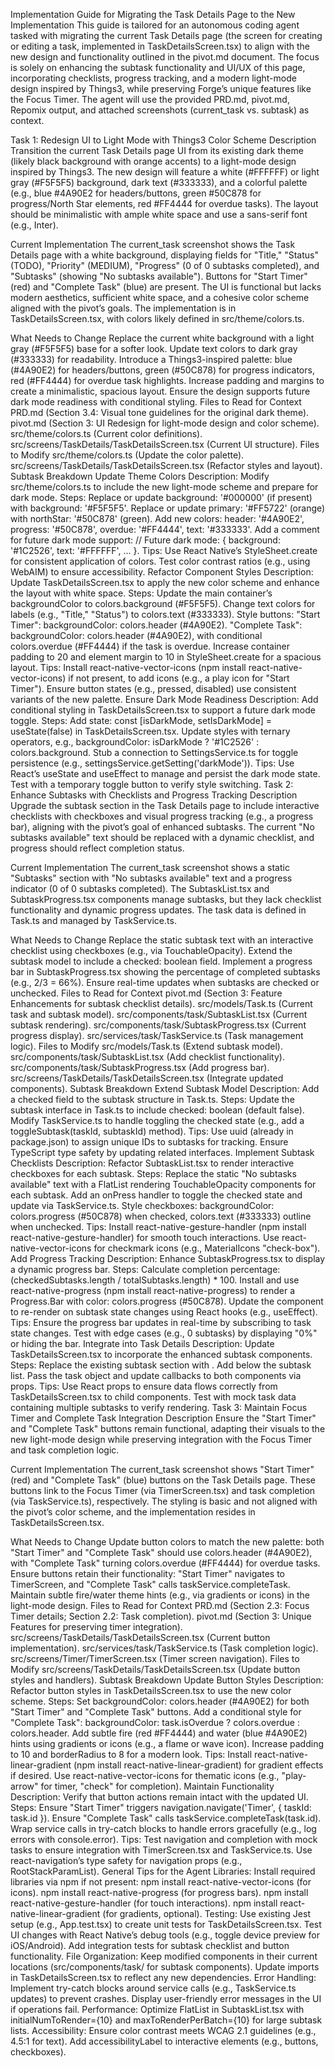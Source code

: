 Implementation Guide for Migrating the Task Details Page to the New Implementation
This guide is tailored for an autonomous coding agent tasked with migrating the current Task Details page (the screen for creating or editing a task, implemented in TaskDetailsScreen.tsx) to align with the new design and functionality outlined in the pivot.md document. The focus is solely on enhancing the subtask functionality and UI/UX of this page, incorporating checklists, progress tracking, and a modern light-mode design inspired by Things3, while preserving Forge’s unique features like the Focus Timer. The agent will use the provided PRD.md, pivot.md, Repomix output, and attached screenshots (current_task vs. subtask) as context.

Task 1: Redesign UI to Light Mode with Things3 Color Scheme
Description
Transition the current Task Details page UI from its existing dark theme (likely black background with orange accents) to a light-mode design inspired by Things3. The new design will feature a white (#FFFFFF) or light gray (#F5F5F5) background, dark text (#333333), and a colorful palette (e.g., blue #4A90E2 for headers/buttons, green #50C878 for progress/North Star elements, red #FF4444 for overdue tasks). The layout should be minimalistic with ample white space and use a sans-serif font (e.g., Inter).

Current Implementation
The current_task screenshot shows the Task Details page with a white background, displaying fields for "Title," "Status" (TODO), "Priority" (MEDIUM), "Progress" (0 of 0 subtasks completed), and "Subtasks" (showing "No subtasks available"). Buttons for "Start Timer" (red) and "Complete Task" (blue) are present. The UI is functional but lacks modern aesthetics, sufficient white space, and a cohesive color scheme aligned with the pivot’s goals. The implementation is in TaskDetailsScreen.tsx, with colors likely defined in src/theme/colors.ts.

What Needs to Change
Replace the current white background with a light gray (#F5F5F5) base for a softer look.
Update text colors to dark gray (#333333) for readability.
Introduce a Things3-inspired palette: blue (#4A90E2) for headers/buttons, green (#50C878) for progress indicators, red (#FF4444) for overdue task highlights.
Increase padding and margins to create a minimalistic, spacious layout.
Ensure the design supports future dark mode readiness with conditional styling.
Files to Read for Context
PRD.md (Section 3.4: Visual tone guidelines for the original dark theme).
pivot.md (Section 3: UI Redesign for light-mode design and color scheme).
src/theme/colors.ts (Current color definitions).
src/screens/TaskDetails/TaskDetailsScreen.tsx (Current UI structure).
Files to Modify
src/theme/colors.ts (Update the color palette).
src/screens/TaskDetails/TaskDetailsScreen.tsx (Refactor styles and layout).
Subtask Breakdown
Update Theme Colors
Description: Modify src/theme/colors.ts to include the new light-mode scheme and prepare for dark mode.
Steps:
Replace or update background: '#000000' (if present) with background: '#F5F5F5'.
Replace or update primary: '#FF5722' (orange) with northStar: '#50C878' (green).
Add new colors: header: '#4A90E2', progress: '#50C878', overdue: '#FF4444', text: '#333333'.
Add a comment for future dark mode support: // Future dark mode: { background: '#1C2526', text: '#FFFFFF', ... }.
Tips:
Use React Native’s StyleSheet.create for consistent application of colors.
Test color contrast ratios (e.g., using WebAIM) to ensure accessibility.
Refactor Component Styles
Description: Update TaskDetailsScreen.tsx to apply the new color scheme and enhance the layout with white space.
Steps:
Update the main container’s backgroundColor to colors.background (#F5F5F5).
Change text colors for labels (e.g., "Title," "Status") to colors.text (#333333).
Style buttons:
"Start Timer": backgroundColor: colors.header (#4A90E2).
"Complete Task": backgroundColor: colors.header (#4A90E2), with conditional colors.overdue (#FF4444) if the task is overdue.
Increase container padding to 20 and element margin to 10 in StyleSheet.create for a spacious layout.
Tips:
Install react-native-vector-icons (npm install react-native-vector-icons) if not present, to add icons (e.g., a play icon for "Start Timer").
Ensure button states (e.g., pressed, disabled) use consistent variants of the new palette.
Ensure Dark Mode Readiness
Description: Add conditional styling in TaskDetailsScreen.tsx to support a future dark mode toggle.
Steps:
Add state: const [isDarkMode, setIsDarkMode] = useState(false) in TaskDetailsScreen.tsx.
Update styles with ternary operators, e.g., backgroundColor: isDarkMode ? '#1C2526' : colors.background.
Stub a connection to SettingsService.ts for toggle persistence (e.g., settingsService.getSetting('darkMode')).
Tips:
Use React’s useState and useEffect to manage and persist the dark mode state.
Test with a temporary toggle button to verify style switching.
Task 2: Enhance Subtasks with Checklists and Progress Tracking
Description
Upgrade the subtask section in the Task Details page to include interactive checklists with checkboxes and visual progress tracking (e.g., a progress bar), aligning with the pivot’s goal of enhanced subtasks. The current "No subtasks available" text should be replaced with a dynamic checklist, and progress should reflect completion status.

Current Implementation
The current_task screenshot shows a static "Subtasks" section with "No subtasks available" text and a progress indicator (0 of 0 subtasks completed). The SubtaskList.tsx and SubtaskProgress.tsx components manage subtasks, but they lack checklist functionality and dynamic progress updates. The task data is defined in Task.ts and managed by TaskService.ts.

What Needs to Change
Replace the static subtask text with an interactive checklist using checkboxes (e.g., via TouchableOpacity).
Extend the subtask model to include a checked: boolean field.
Implement a progress bar in SubtaskProgress.tsx showing the percentage of completed subtasks (e.g., 2/3 = 66%).
Ensure real-time updates when subtasks are checked or unchecked.
Files to Read for Context
pivot.md (Section 3: Feature Enhancements for subtask checklist details).
src/models/Task.ts (Current task and subtask model).
src/components/task/SubtaskList.tsx (Current subtask rendering).
src/components/task/SubtaskProgress.tsx (Current progress display).
src/services/task/TaskService.ts (Task management logic).
Files to Modify
src/models/Task.ts (Extend subtask model).
src/components/task/SubtaskList.tsx (Add checklist functionality).
src/components/task/SubtaskProgress.tsx (Add progress bar).
src/screens/TaskDetails/TaskDetailsScreen.tsx (Integrate updated components).
Subtask Breakdown
Extend Subtask Model
Description: Add a checked field to the subtask structure in Task.ts.
Steps:
Update the subtask interface in Task.ts to include checked: boolean (default false).
Modify TaskService.ts to handle toggling the checked state (e.g., add a toggleSubtask(taskId, subtaskId) method).
Tips:
Use uuid (already in package.json) to assign unique IDs to subtasks for tracking.
Ensure TypeScript type safety by updating related interfaces.
Implement Subtask Checklists
Description: Refactor SubtaskList.tsx to render interactive checkboxes for each subtask.
Steps:
Replace the static "No subtasks available" text with a FlatList rendering TouchableOpacity components for each subtask.
Add an onPress handler to toggle the checked state and update via TaskService.ts.
Style checkboxes: backgroundColor: colors.progress (#50C878) when checked, colors.text (#333333) outline when unchecked.
Tips:
Install react-native-gesture-handler (npm install react-native-gesture-handler) for smooth touch interactions.
Use react-native-vector-icons for checkmark icons (e.g., MaterialIcons "check-box").
Add Progress Tracking
Description: Enhance SubtaskProgress.tsx to display a dynamic progress bar.
Steps:
Calculate completion percentage: (checkedSubtasks.length / totalSubtasks.length) * 100.
Install and use react-native-progress (npm install react-native-progress) to render a Progress.Bar with color: colors.progress (#50C878).
Update the component to re-render on subtask state changes using React hooks (e.g., useEffect).
Tips:
Ensure the progress bar updates in real-time by subscribing to task state changes.
Test with edge cases (e.g., 0 subtasks) by displaying "0%" or hiding the bar.
Integrate into Task Details
Description: Update TaskDetailsScreen.tsx to incorporate the enhanced subtask components.
Steps:
Replace the existing subtask section with <SubtaskList task={task} />.
Add <SubtaskProgress task={task} /> below the subtask list.
Pass the task object and update callbacks to both components via props.
Tips:
Use React props to ensure data flows correctly from TaskDetailsScreen.tsx to child components.
Test with mock task data containing multiple subtasks to verify rendering.
Task 3: Maintain Focus Timer and Complete Task Integration
Description
Ensure the "Start Timer" and "Complete Task" buttons remain functional, adapting their visuals to the new light-mode design while preserving integration with the Focus Timer and task completion logic.

Current Implementation
The current_task screenshot shows "Start Timer" (red) and "Complete Task" (blue) buttons on the Task Details page. These buttons link to the Focus Timer (via TimerScreen.tsx) and task completion (via TaskService.ts), respectively. The styling is basic and not aligned with the pivot’s color scheme, and the implementation resides in TaskDetailsScreen.tsx.

What Needs to Change
Update button colors to match the new palette: both "Start Timer" and "Complete Task" should use colors.header (#4A90E2), with "Complete Task" turning colors.overdue (#FF4444) for overdue tasks.
Ensure buttons retain their functionality: "Start Timer" navigates to TimerScreen, and "Complete Task" calls taskService.completeTask.
Maintain subtle fire/water theme hints (e.g., via gradients or icons) in the light-mode design.
Files to Read for Context
PRD.md (Section 2.3: Focus Timer details; Section 2.2: Task completion).
pivot.md (Section 3: Unique Features for preserving timer integration).
src/screens/TaskDetails/TaskDetailsScreen.tsx (Current button implementation).
src/services/task/TaskService.ts (Task completion logic).
src/screens/Timer/TimerScreen.tsx (Timer screen navigation).
Files to Modify
src/screens/TaskDetails/TaskDetailsScreen.tsx (Update button styles and handlers).
Subtask Breakdown
Update Button Styles
Description: Refactor button styles in TaskDetailsScreen.tsx to use the new color scheme.
Steps:
Set backgroundColor: colors.header (#4A90E2) for both "Start Timer" and "Complete Task" buttons.
Add a conditional style for "Complete Task": backgroundColor: task.isOverdue ? colors.overdue : colors.header.
Add subtle fire (red #FF4444) and water (blue #4A90E2) hints using gradients or icons (e.g., a flame or wave icon).
Increase padding to 10 and borderRadius to 8 for a modern look.
Tips:
Install react-native-linear-gradient (npm install react-native-linear-gradient) for gradient effects if desired.
Use react-native-vector-icons for thematic icons (e.g., "play-arrow" for timer, "check" for completion).
Maintain Functionality
Description: Verify that button actions remain intact with the updated UI.
Steps:
Ensure "Start Timer" triggers navigation.navigate('Timer', { taskId: task.id }).
Ensure "Complete Task" calls taskService.completeTask(task.id).
Wrap service calls in try-catch blocks to handle errors gracefully (e.g., log errors with console.error).
Tips:
Test navigation and completion with mock tasks to ensure integration with TimerScreen.tsx and TaskService.ts.
Use react-navigation’s type safety for navigation props (e.g., RootStackParamList).
General Tips for the Agent
Libraries:
Install required libraries via npm if not present:
npm install react-native-vector-icons (for icons).
npm install react-native-progress (for progress bars).
npm install react-native-gesture-handler (for touch interactions).
npm install react-native-linear-gradient (for gradients, optional).
Testing:
Use existing Jest setup (e.g., App.test.tsx) to create unit tests for TaskDetailsScreen.tsx.
Test UI changes with React Native’s debug tools (e.g., toggle device preview for iOS/Android).
Add integration tests for subtask checklist and button functionality.
File Organization:
Keep modified components in their current locations (src/components/task/ for subtask components).
Update imports in TaskDetailsScreen.tsx to reflect any new dependencies.
Error Handling:
Implement try-catch blocks around service calls (e.g., TaskService.ts updates) to prevent crashes.
Display user-friendly error messages in the UI if operations fail.
Performance:
Optimize FlatList in SubtaskList.tsx with initialNumToRender={10} and maxToRenderPerBatch={10} for large subtask lists.
Accessibility:
Ensure color contrast meets WCAG 2.1 guidelines (e.g., 4.5:1 for text).
Add accessibilityLabel to interactive elements (e.g., buttons, checkboxes).